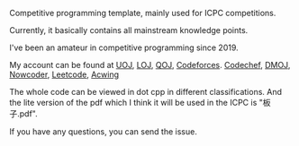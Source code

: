 Competitive programming template, mainly used for ICPC competitions. 

Currently, it basically contains all mainstream knowledge points. 

I've been an amateur in competitive programming since 2019. 

My account can be found at [UOJ](https://uoj.ac/user/profile/moransky), [LOJ](https://loj.ac/), [QOJ](https://qoj.ac/user/profile/Remakee), [Codeforces](https://codeforces.com/profile/Skyqwq). [Codechef](https://www.codechef.com/users/moransky), [DMOJ](https://dmoj.ca/user/SkyCrystal), [Nowcoder](https://ac.nowcoder.com/acm/contest/profile/404610309), [Leetcode](https://leetcode.cn/u/moransky/), [Acwing](https://www.acwing.com/user/myspace/index/5751/)

The whole code can be viewed in dot cpp in different classifications. And the lite version of the pdf which I think it will be used in the ICPC is "板子.pdf". 

If you have any questions, you can send the issue.

